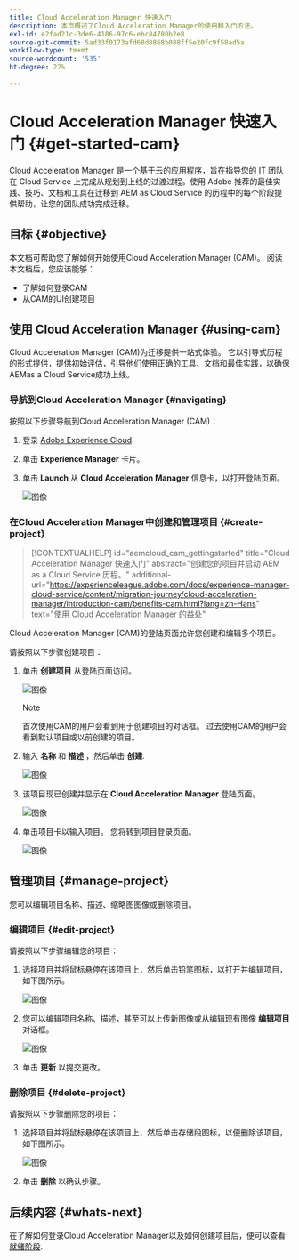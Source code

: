 ```yaml
---
title: Cloud Acceleration Manager 快速入门
description: 本页概述了Cloud Acceleration Manager的使用和入门方法。
exl-id: e2fad21c-3de6-4186-97c6-ebc84780b2e8
source-git-commit: 5ad33f0173afd68d8868b088ff5e20fc9f58ad5a
workflow-type: tm+mt
source-wordcount: '535'
ht-degree: 22%

---
```


# Cloud Acceleration Manager 快速入门 {#get-started-cam}

Cloud Acceleration Manager 是一个基于云的应用程序，旨在指导您的 IT 团队在 Cloud Service 上完成从规划到上线的过渡过程。使用 Adobe 推荐的最佳实践、技巧、文档和工具在迁移到 AEM as Cloud Service 的历程中的每个阶段提供帮助，让您的团队成功完成迁移。

## 目标 {#objective}

本文档可帮助您了解如何开始使用Cloud Acceleration Manager (CAM)。 阅读本文档后，您应该能够：

* 了解如何登录CAM
* 从CAM的UI创建项目

## 使用 Cloud Acceleration Manager {#using-cam}

Cloud Acceleration Manager (CAM)为迁移提供一站式体验。 它以引导式历程的形式提供，提供初始评估，引导他们使用正确的工具、文档和最佳实践，以确保AEMas a Cloud Service成功上线。

### 导航到Cloud Acceleration Manager {#navigating}

按照以下步骤导航到Cloud Acceleration Manager (CAM)：

1. 登录 [Adobe Experience Cloud](https://experience.adobe.com).

1. 单击 **Experience Manager** 卡片。

1. 单击 **Launch** 从 **Cloud Acceleration Manager** 信息卡，以打开登陆页面。

   ![图像](/help/journey-migration/cloud-acceleration-manager/assets/cam-1.png)

### 在Cloud Acceleration Manager中创建和管理项目 {#create-project}

>[!CONTEXTUALHELP]
>id="aemcloud_cam_gettingstarted"
>title="Cloud Acceleration Manager 快速入门"
>abstract="创建您的项目并启动 AEM as a Cloud Service 历程。"
>additional-url="https://experienceleague.adobe.com/docs/experience-manager-cloud-service/content/migration-journey/cloud-acceleration-manager/introduction-cam/benefits-cam.html?lang=zh-Hans" text="使用 Cloud Acceleration Manager 的益处"

Cloud Acceleration Manager (CAM)的登陆页面允许您创建和编辑多个项目。

请按照以下步骤创建项目：

1. 单击 **创建项目** 从登陆页面访问。

   ![图像](/help/journey-migration/cloud-acceleration-manager/assets/cam-2.png)

   >[!NOTE]
   >首次使用CAM的用户会看到用于创建项目的对话框。 过去使用CAM的用户会看到默认项目或以前创建的项目。

1. 输入 **名称** 和 **描述** ，然后单击 **创建**.

   ![图像](/help/journey-migration/cloud-acceleration-manager/assets/cam-3.png)

1. 该项目现已创建并显示在 **Cloud Acceleration Manager** 登陆页面。

   ![图像](/help/journey-migration/cloud-acceleration-manager/assets/cam-landing.png)

1. 单击项目卡以输入项目。 您将转到项目登录页面。

   ![图像](/help/journey-migration/cloud-acceleration-manager/assets/cam-5.png)

## 管理项目 {#manage-project}

您可以编辑项目名称、描述、缩略图图像或删除项目。

### 编辑项目 {#edit-project}

请按照以下步骤编辑您的项目：

1. 选择项目并将鼠标悬停在该项目上，然后单击铅笔图标，以打开并编辑项目，如下图所示。

   ![图像](/help/journey-migration/cloud-acceleration-manager/assets/cam-4.png)

1. 您可以编辑项目名称、描述，甚至可以上传新图像或从编辑现有图像 **编辑项目** 对话框。

   ![图像](/help/journey-migration/cloud-acceleration-manager/assets/cam-edit.png)

1. 单击 **更新** 以提交更改。

### 删除项目 {#delete-project}

请按照以下步骤删除您的项目：

1. 选择项目并将鼠标悬停在该项目上，然后单击存储段图标，以便删除该项目，如下图所示。

   ![图像](/help/journey-migration/cloud-acceleration-manager/assets/cam-4.png)

1. 单击 **删除** 以确认步骤。

## 后续内容 {#whats-next}

在了解如何登录Cloud Acceleration Manager以及如何创建项目后，便可以查看 [就绪阶段](https://experienceleague.adobe.com/docs/experience-manager-cloud-service/content/migration-journey/cloud-acceleration-manager/using-cam/cam-readiness-phase.html?lang=en).
